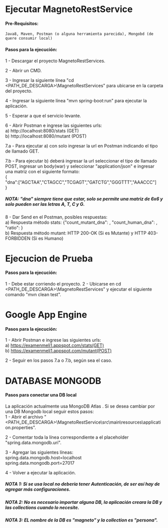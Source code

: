 # Ejecutar MagnetoRestService

#### Pre-Requisitos:<br />
    Java8, Maven, Postman (o alguna herramienta parecida), Mongobd (de quere consumir local)

#### Pasos para la ejecución:
  1 - Descargar el proyecto MagnetoRestServices.

  2 - Abrir un CMD.

  3 - Ingresar la siguiente línea "cd <PATH_DE_DESCARGA>\MagnetoRestServices" para ubicarse en la carpeta del proyecto.

  4 - Ingresar la siguiente línea "mvn spring-boot:run" para ejecutar la aplicación.

  5 - Esperar a que el servicio levante.

  6 - Abrir Postman e ingrese las siguientes urls:<br />
      a) http://localhost:8080/stats (GET)<br />
      b) http://localhost:8080/mutant (POST)

  7.a - Para ejecutar a) con solo ingresar la url en Postman indicando el tipo de llamado GET.

  7.b - Para ejecutar b) deberá ingresar la url seleccionar el tipo de llamado POST, ingresar un body(war) y seleccionar "application/json" e ingresar una matriz con el siguiente formato:<br />
      {<br />
      "dna":["AGCTAA","CTAGCC","TCGAGT","GATCTG","GGGTTT","AAACCC"]<br />
      }<br />
##### NOTA: "dna" siempre tiene que estar, solo se permite una matriz de 6x6 y solo pueden ser las letras A, T, C y G.

  8 - Dar Send en el Postman, posibles respuestas:<br />
      a) Respuesta método stats: {"count_mutant_dna": <Cantidad de Mutantes>, "count_human_dna": <Cantidad de Humanos>, "ratio": <Ratio Mutantes-Humanos>}<br />
      b) Respuesta método mutant: HTTP 200-OK (Si es Mutante) y HTTP 403-FORBIDDEN (Si es Humano)

# Ejecucion de Prueba

#### Pasos para la ejecución:<br />
  1 - Debe estar corriendo el proyecto.
  2 - Ubicarse en cd <PATH_DE_DESCARGA>\MagnetoRestServices"  y ejecutar el siguiente comando "mvn clean test".

# Google App Engine

#### Pasos para la ejecución:<br />
  1 - Abrir Postman e ingrese las siguientes urls:<br />
      a) https://examenmeli1.appspot.com/stats(GET)<br />
      b) https://examenmeli1.appspot.com/mutant(POST)

  2 - Seguir en los pasos 7.a o 7.b, según sea el caso.

# DATABASE MONGODB

#### Pasos para conectar una DB local<br />
La aplicación actualmente usa MongoDB Atlas . Si se desea cambiar por una DB Mongodb local seguir estos pasos:<br />
  1 - Abrir el archivo "<PATH_DE_DESCARGA>\MagnetoRestService\src\main\resources\application.properties".<br />

  2 - Comentar toda la línea correspondiente a el placeholder "spring.data.mongodb.uri".<br />

  3 - Agregar las siguientes líneas:<br />
        spring.data.mongodb.host=localhost<br />
        spring.data.mongodb.port=27017

  4 - Volver a ejecutar la aplicación.

##### NOTA 1: Si se usa local no debería tener Autenticación, de ser así hay de agregar más configuraciones.
##### NOTA 2: No es necesario importar alguna DB, la aplicación creara la DB y las collections cuando lo necesite.
##### NOTA 3: EL nombre de la DB es "magneto" y la collection es "persona".
